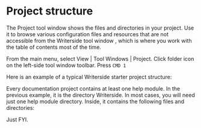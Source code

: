 # Project structure

The Project tool window shows the files and directories in your project. Use it to browse various configuration files and resources that are not accessible from the Writerside tool window , which is where you work with the table of contents most of the time.

<procedure title="To open the Project tool window, do one of the following:">
<step>
From the main menu, select View | Tool Windows | Project.
</step>
<step>
Click folder icon on the left-side tool window toolbar.
</step>
<step>
Press <code>CMD 1</code>
</step>
</procedure>

Here is an example of a typical Writerside starter project structure:


Every documentation project contains at least one help module. In the previous example, it is the directory Writerside. In most cases, you will need just one help module directory. Inside, it contains the following files and directories:

<note>
    <p>
        Just FYI.
    </p>
</note>